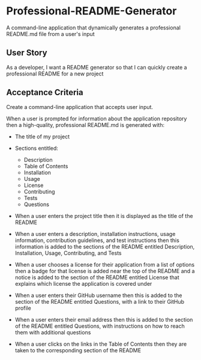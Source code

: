 # Professional-README-Generator
A command-line application that dynamically generates a professional README.md file from a user's input

## User Story

As a developer, I want a README generator so that I can quickly create a professional README for a new project

## Acceptance Criteria

Create a command-line application that accepts user input.

When a user is prompted for information about the application repository then a high-quality, professional README.md is generated with:

- The title of my project
- Sections entitled:

  - Description
  - Table of Contents
  - Installation
  - Usage
  - License
  - Contributing
  - Tests
  - Questions


- When a user enters the project title then it is displayed as the title of the README
- When a user enters a description, installation instructions, usage information, contribution guidelines, and test instructions then this information is added to the sections of the README entitled Description, Installation, Usage, Contributing, and Tests
- When a user chooses a license for their application from a list of options then a badge for that license is added near the top of the README and a notice is added to the section of the README entitled License that explains which license the application is covered under
- When a user enters their GitHub username then this is added to the section of the README entitled Questions, with a link to their GitHub profile
- When a user enters their email address then this is added to the section of the README entitled Questions, with instructions on how to reach them with additional questions
- When a user clicks on the links in the Table of Contents then they are taken to the corresponding section of the README